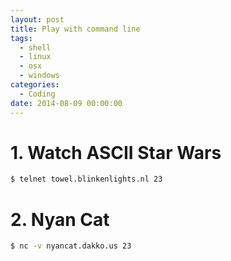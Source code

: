 ```yaml
---
layout: post
title: Play with command line
tags:
  - shell
  - linux
  - osx
  - windows
categories:
  - Coding
date: 2014-08-09 00:00:00
---
```


# 1. Watch ASCII Star Wars

```zsh
$ telnet towel.blinkenlights.nl 23
```

# 2. Nyan Cat

```zsh
$ nc -v nyancat.dakko.us 23
```